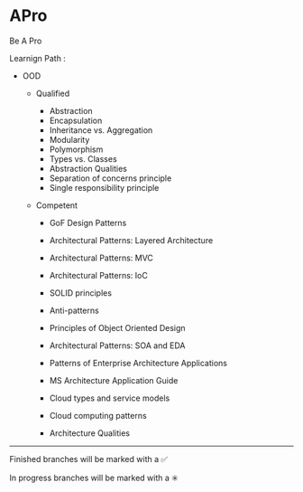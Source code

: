 # APro

Be A Pro

Learnign Path : 

- OOD

    - Qualified 
    	- Abstraction
    	- Encapsulation
    	- Inheritance vs. Aggregation
    	- Modularity
    	- Polymorphism
    	- Types vs. Classes
    	- Abstraction Qualities
    	- Separation of concerns principle
    	- Single responsibility principle
		
    - Competent 
    	- GoF Design Patterns
    	- Architectural Patterns: Layered Architecture
    	- Architectural Patterns: MVC
    	- Architectural Patterns: IoC
    	- SOLID principles
    	- Anti-patterns
    
    
    	- Principles of Object Oriented Design
    	- Architectural Patterns: SOA and EDA
    	- Patterns of Enterprise Architecture Applications
    	- MS Architecture Application Guide
    	- Cloud types and service models
    	- Cloud computing patterns
    	- Architecture Qualities
        

------------------------------------------------------------------------
Finished branches will be marked with a :white_check_mark:

In progress branches will be marked with a :eight_spoked_asterisk:
